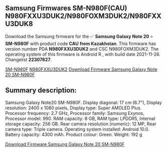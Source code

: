 <h2>Samsung Firmwares SM-N980F(CAU) N980FXXU3DUK2/N980FOXM3DUK2/N980FXXU3DUK8</h2>
Download the Samsung firmware for the ✅ <strong>Samsung Galaxy Note 20 </strong> ⭐ <strong>SM-N980F</strong> with product code <strong>CAU</strong> <strong> from Kazakhstan</strong>. This firmware has version number PDA <strong>N980FXXU3DUK2</strong> and CSC N980FOXM3DUK2. The operating system of this firmware is Android R , with build date 2021-11-26. Changelist <strong>22307827</strong>.


[SM-N980F](https://samfirm.shop/samsung/model/SM-N980F)
[N980FXXU3DUK2](https://samfirm.shop/samsung/pda/N980FXXU3DUK2)
[Download Firmware Samsung Galaxy Note 20 SM-N980F](https://samfirm.shop/samsung/firmware/478281)
<h2>Summary description:</h2>
<p>Samsung Galaxy Note20 SM-N980F. Display diagonal: 17 cm (6.7"), Display resolution: 2400 x 1080 pixels, Display type: Super AMOLED Plus. Processor frequency: 2.7 GHz, Processor family: Samsung Exynos, Processor model: 990. RAM capacity: 8 GB, RAM type: LPDDR5, Internal storage capacity: 256 GB. Rear camera resolution (numeric): 12 MP, Rear camera type: Triple camera. Operating system installed: Android 10.0. Battery capacity: 4300 mAh. Product colour: Green. Weight: 192 g</p>


[Download Firmware Samsung Galaxy Note 20 SM-N980F](https://samfirm.shop/samsung/firmware/478281)
